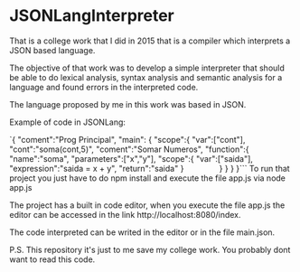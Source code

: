 # JSONLangInterpreter
That is a college work that I did in 2015 that is a compiler which interprets a JSON based language.

The objective of that work was to develop a simple interpreter that should be able to do lexical analysis, syntax analysis and semantic analysis for a language and found errors in the interpreted code.

The language proposed by me in this work was based in JSON.

Example of code in JSONLang:

`{
    "coment":"Prog Principal",
        "main": {
            "scope":{
                "var":["cont"],
                "cont":"soma(cont,5)",
                "coment":"Somar Numeros",
                "function":{
                    "name":"soma",
                    "parameters":["x","y"],
                    "scope":{
                        "var":["saida"],
                        "expression":"saida = x + y",
                        "return":"saida"
                        }
                }
            }
        }
}```
To run that project you just have to do npm install and execute the file app.js via node app.js

The project has a built in code editor, when you execute the file app.js the editor can be accessed in the link http://localhost:8080/index.

The code interpreted can be writed in the editor or in the file main.json.

P.S. This repository it's just to me save my college work. You probably dont want to read this code.
